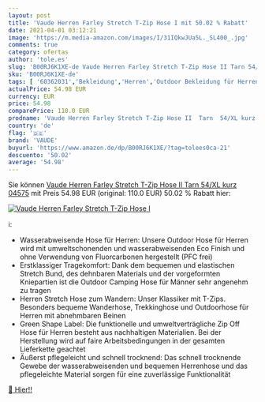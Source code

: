 ```yaml
---
layout: post
title: 'Vaude Herren Farley Stretch T-Zip Hose I mit 50.02 % Rabatt'
date: 2021-04-01 03:12:21
image: 'https://m.media-amazon.com/images/I/31IQkwJUa5L._SL400_.jpg'
comments: true
category: ofertas
author: 'tole.es'
slug: 'B00RJ6K1XE-de Vaude Herren Farley Stretch T-Zip Hose II Tarn 54/XL kurz...'
sku: 'B00RJ6K1XE-de'
tags: [ '60362031','Bekleidung','Herren','Outdoor Bekleidung für Herren','Outdoor Hosen für Herren','Outdoor-Bekleidung','Produkte','Sport','Sport & Freizeit','Sport & Outdoor Aktivitäten, Bekleidung & Ausrüstung','vaude', ]
actualPrice: 54.98 EUR
currency: EUR
price: 54.98
comparePrice: 110.0 EUR
prodname: 'Vaude Herren Farley Stretch T-Zip Hose II  Tarn  54/XL kurz    04575'
country: 'de'
flag: '🇩🇪'
brand: 'VAUDE'
buyurl: 'https://www.amazon.de/dp/B00RJ6K1XE/?tag=tolees0ca-21'
descuento: '50.02'
average: '54.98'
---
```


Sie können [Vaude Herren Farley Stretch T-Zip Hose II  Tarn  54/XL kurz    04575](https://www.amazon.de/dp/B00RJ6K1XE/?tag=tolees0ca-21) mit Preis 54.98 EUR (original: 110.0 EUR) 50.02 % Rabatt hier:

[![Vaude Herren Farley Stretch T-Zip Hose I](https://m.media-amazon.com/images/I/31IQkwJUa5L._SL400_.jpg)](https://www.amazon.de/dp/B00RJ6K1XE/?tag=tolees0ca-21)

ℹ️:

- Wasserabweisende Hose für Herren: Unsere Outdoor Hose für Herren wird mit umweltschonenden und wasserabweisenden Eco Finish und ohne Verwendung von Fluorcarbonen hergestellt (PFC frei)
- Erstklassiger Tragekomfort: Dank dem bequemen und elastischen Stretch Bund, des dehnbaren Materials und der vorgeformten Kniepartien ist die Outdoor Camping Hose für Männer sehr angenehm zu tragen
- Herren Stretch Hose zum Wandern: Unser Klassiker mit T-Zips. Besonders bequeme Wanderhose, Trekkinghose und Outdoorhose für Herren mit abnehmbaren Beinen
- Green Shape Label: Die funktionelle und umweltverträgliche Zip Off Hose für Herren besteht aus nachhaltigen Materialien. Bei der Herstellung wird auf faire Arbeitsbedingungen in der gesamten Lieferkette geachtet
- Äußerst pflegeleicht und schnell trocknend: Das schnell trocknende Gewebe der wasserabweisenden und bequemen Herrenhose und das pflegeleichte Material sorgen für eine zuverlässige Funktionalität

[🛒 Hier!!](https://www.amazon.de/dp/B00RJ6K1XE/?tag=tolees0ca-21)
